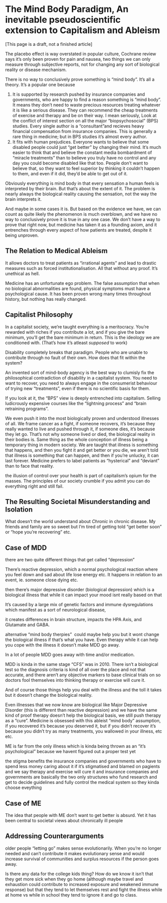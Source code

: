 # The Mind Body Paradigm, An inevitable pseudoscientific extension to Capitalism and Ableism
[This page is a draft, not a finished article] 

The placebo effect is way overstated in popular culture, Cochrane review says it’s only been proven for pain and nausea, two things we can only measure through subjective reports, not for changing any sort of biological reality or disease mechanism.

There is no way to conclusively prove something is “mind body”. It’s all a theory. It’s a popular one because

1) It is supported by research pushed by insurance companies and governments, who are happy to find a reason something is “mind body”. It means they don’t need to waste precious resources treating whatever it is like a serious disease. They can recommend the cheap treatments of exercise and therapy and be on their way. I mean seriously, Look at the conflict of interest section on all the major “biopsychosocial” (BPS) studies. Every single author is a “consultant”and recieves heavy financial compensation from insurance companies. This is generally a rare thing in medicine; but in BPS studies it’s almost every author.
2) It fits with human prejudices. Everyone wants to believe that some disabled people could just “get better” by changing their mind. It’s much easier to think that and believe the constant media bombardment of “miracle treatments” than to believe you truly have no control and any day you could become disabled like that too. People don’t want to believe that, so they want to feel superior by thinking it couldn’t happen to them, and even if it did, they’d be able to get out of it.

Obviously everything is mind body in that every sensation a human feels is interpreted by their brain. But that’s about the extent of it. The problem is nearly always the biological reality causing the sensation, not the way the brain interprets it.

And maybe in some cases it is. But based on the evidence we have, we can count as quite likely the phenomenon is much overblown, and we have no way to conclusively prove it is true in any one case. We don’t have a way to prove that right now, but medicine has taken it as a founding axiom, and it entrenches through every aspect of how patients are treated, despite it being unproven. 

## The Relation to Medical Ableism
It allows doctors to treat patients as “irrational agents” and lead to drastic measures such as forced institutionalisation. All that without any proof. It’s unethical as hell.

Medicine has an unfortunate ego problem. The false assumption that when no biological abnormalities are found, physical symptoms must have a psychological cause. It has been proven wrong many times throughout history, but nothing has really changed.

## Capitalist Philosophy
In a capitalist society, we’re taught everything is a meritocracy. You’re rewarded with riches if you contribute a lot, and if you give the bare minimum, you’ll get the bare minimum in return. This is the ideology we are conditioned with. (That’s how it’s atleast _supposed_ to work)

Disability completely breaks that paradigm. People who are unable to contribute through no fault of their own. How does that fit within the system?
  
An invented sort of mind-body agency is the best way to clumisly fix the philosophical contradiction of disability in a capitalist system. You need to want to recover, you need to always engage in the consumerist behaviour of trying new “treatments”, even if there is no scientific basis for them.

If you look at it, the “BPS” view is deeply entrenched into capitalism. Selling ludicrously expensive courses like the “lightning process” and “brain retraining programs”. 

We even push it into the most biologically proven and understood illnesses of all. We frame cancer as a fight, if someone recovers, it’s because they really wanted to live and pushed through it, if someone dies, it’s because they let go. That’s not why someone lived or died, the biological reality in their bodies is. Same thing as the whole conception of illness being a temporary thing in modern society. We are taught that illness is something that happens, and then you fight it and get better or you die, we aren’t told that illness is something that can happen, and then if you’re unlucky, it can last forever. Medicine prefers to label patients as “hysterical” and “deviant” than to face that reality.

the illusion of control over your health is part of capitalism’s opium for the masses. The principles of our society crumble if you admit you can do everything right and still fail.

## The Resulting Societal Misunderstanding and Isolation
What doesn’t the world understand about *Chronic* in chronic disease. My friends and family are so sweet but I’m tired of getting told “get better soon” or “hope you’re recovering” etc.

## Case of MDD
there are two quite different things that get called “depression”  

There’s reactive depression, which a normal psychological reaction where you feel down and sad about life lose energy etc. It happens in relation to an event, ie. someone close dying etc.

then there’s major depressive disorder (biological depression) which is a biological illness that while it can impact your mood isnt really based on that

It’s caused by a large mix of genetic factors and immune dysregulations which manifest as a sort of neurological disease,

it creates differences in brain structure, impacts the HPA Axis, and Glutamate and GABA.

alternative “mind body therpies”  could maybe help you but it wont change the biological illness if that’s what you have. Even therapy while it can help you cope with the illness it doesn’t make MDD go away.

In a lot of people MDD goes away with time and/or medication.

MDD is kinda in the same stage “CFS” was in 2010. There isn’t a biological test so the diagnosis criteria is kind of all over the place and not that accurate, and there aren’t any objective markers to base clinical trials on so doctors fool themselves into thinking therapy or exercise will cure it. 

And of course those things help you deal with the illness and the toll it takes but it doesn’t change the biological reality.

Even illnesses that we now know are biological like Major Depressive Disorder (this is different than reactive depression) and we have the same kind of proof therapy doesn’t help the biological basis, we still push therapy as a “cure”. Medicine is obsessed with this ableist “mind body” assumption, if you recovered it’s because you deserved it, but if you didn’t recover it’s because you didn’t try as many treatments, you wallowed in your illness, etc etc. 

ME is far from the only illness which is kinda being thrown as an “it’s psychological” because we havent figured out a proper test yet

the stigma benefits the insurance companies and governments who have to spend less money caring about it if it’s stigmatised and blamed on pagients and we say therapy and exercise will cure it and insurance companies and governments are basically the two only structures who fund research and get to decide guidelines and fully control the medical system so they kinda choose eveything

## Case of ME
The idea that people with ME don’t want to get better is absurd. Yet it has been central to societal views about chronically ill people 
  
## Addressing Counterarguments 
older people “letting go” makes sense evolutionarily. When you’re no longer needed and can’t contribute it makes evolutionary sense and would increase survival of communities and surplus resources if the person goes away.

Is there any data for the college kids thing? How do we know it isn’t that they get more sick when they go home (although maybe travel and exhaustion could contribute to increased exposure and weakened immune response) but that they tend to let themselves rest and fight the illness while at home vs while in school they tend to ignore it and go to class.



